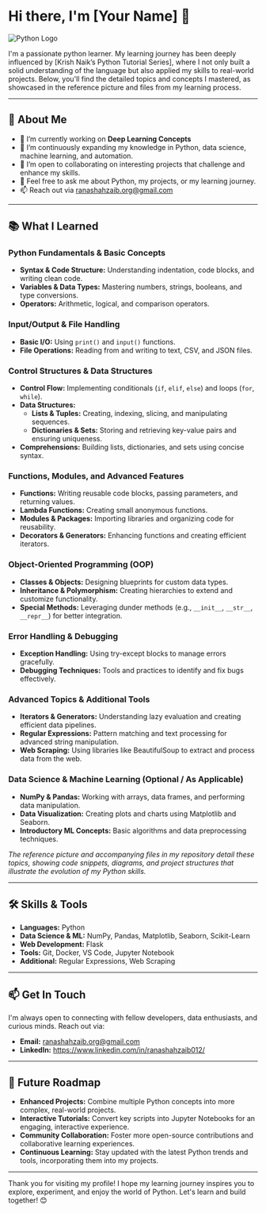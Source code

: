 # Hi there, I'm [Your Name] 👋

![Python Logo](https://upload.wikimedia.org/wikipedia/commons/c/c3/Python-logo-notext.svg)

I'm a passionate python learner. My learning journey has been deeply influenced by [Krish Naik’s Python Tutorial Series], where I not only built a solid understanding of the language but also applied my skills to real-world projects. Below, you'll find the detailed topics and concepts I mastered, as showcased in the reference picture and files from my learning process.

---

## 🚀 About Me

- 🔭 I’m currently working on **Deep Learning Concepts**
- 🌱 I’m continuously expanding my knowledge in Python, data science, machine learning, and automation.
- 👯 I’m open to collaborating on interesting projects that challenge and enhance my skills.
- 💬 Feel free to ask me about Python, my projects, or my learning journey.
- 📫 Reach out via ranashahzaib.org@gmail.com

---

## 📚 What I Learned

### Python Fundamentals & Basic Concepts
- **Syntax & Code Structure:** Understanding indentation, code blocks, and writing clean code.
- **Variables & Data Types:** Mastering numbers, strings, booleans, and type conversions.
- **Operators:** Arithmetic, logical, and comparison operators.

### Input/Output & File Handling
- **Basic I/O:** Using `print()` and `input()` functions.
- **File Operations:** Reading from and writing to text, CSV, and JSON files.

### Control Structures & Data Structures
- **Control Flow:** Implementing conditionals (`if`, `elif`, `else`) and loops (`for`, `while`).
- **Data Structures:**
  - **Lists & Tuples:** Creating, indexing, slicing, and manipulating sequences.
  - **Dictionaries & Sets:** Storing and retrieving key-value pairs and ensuring uniqueness.
- **Comprehensions:** Building lists, dictionaries, and sets using concise syntax.

### Functions, Modules, and Advanced Features
- **Functions:** Writing reusable code blocks, passing parameters, and returning values.
- **Lambda Functions:** Creating small anonymous functions.
- **Modules & Packages:** Importing libraries and organizing code for reusability.
- **Decorators & Generators:** Enhancing functions and creating efficient iterators.

### Object-Oriented Programming (OOP)
- **Classes & Objects:** Designing blueprints for custom data types.
- **Inheritance & Polymorphism:** Creating hierarchies to extend and customize functionality.
- **Special Methods:** Leveraging dunder methods (e.g., `__init__`, `__str__`, `__repr__`) for better integration.

### Error Handling & Debugging
- **Exception Handling:** Using try-except blocks to manage errors gracefully.
- **Debugging Techniques:** Tools and practices to identify and fix bugs effectively.

### Advanced Topics & Additional Tools
- **Iterators & Generators:** Understanding lazy evaluation and creating efficient data pipelines.
- **Regular Expressions:** Pattern matching and text processing for advanced string manipulation.
- **Web Scraping:** Using libraries like BeautifulSoup to extract and process data from the web.

### Data Science & Machine Learning (Optional / As Applicable)
- **NumPy & Pandas:** Working with arrays, data frames, and performing data manipulation.
- **Data Visualization:** Creating plots and charts using Matplotlib and Seaborn.
- **Introductory ML Concepts:** Basic algorithms and data preprocessing techniques.

*The reference picture and accompanying files in my repository detail these topics, showing code snippets, diagrams, and project structures that illustrate the evolution of my Python skills.*

---

## 🛠️ Skills & Tools

- **Languages:** Python
- **Data Science & ML:** NumPy, Pandas, Matplotlib, Seaborn, Scikit-Learn
- **Web Development:** Flask
- **Tools:** Git, Docker, VS Code, Jupyter Notebook
- **Additional:** Regular Expressions, Web Scraping

---

## 📫 Get In Touch

I'm always open to connecting with fellow developers, data enthusiasts, and curious minds. Reach out via:

- **Email:** ranashahzaib.org@gmail.com
- **LinkedIn:** https://www.linkedin.com/in/ranashahzaib012/

---

## 🎯 Future Roadmap

- **Enhanced Projects:** Combine multiple Python concepts into more complex, real-world projects.
- **Interactive Tutorials:** Convert key scripts into Jupyter Notebooks for an engaging, interactive experience.
- **Community Collaboration:** Foster more open-source contributions and collaborative learning experiences.
- **Continuous Learning:** Stay updated with the latest Python trends and tools, incorporating them into my projects.

---

Thank you for visiting my profile! I hope my learning journey inspires you to explore, experiment, and enjoy the world of Python. Let's learn and build together! 😊

